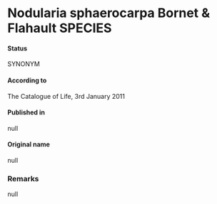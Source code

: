 Nodularia sphaerocarpa Bornet & Flahault SPECIES
=======

#### Status
SYNONYM

#### According to
The Catalogue of Life, 3rd January 2011

#### Published in
null

#### Original name
null

### Remarks
null